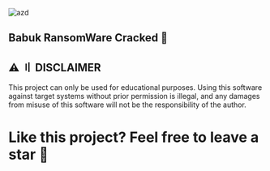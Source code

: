 ![azd](https://i.imgur.com/Pl13W4h.jpg)

## Babuk RansomWare Cracked 👑 

## ⚠️ 〢 DISCLAIMER
This project can only be used for educational purposes. Using this software against target systems without prior permission is illegal, and any damages from misuse of this software will not be the responsibility of the author.

# Like this project? Feel free to leave a star 🌟
